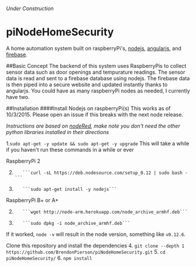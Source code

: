 *Under Construction*

# piNodeHomeSecurity
A home automation system built on raspberryPi's, [nodejs](https://nodejs.org/en/), [angularjs](https://angularjs.org/), and [firebase](https://www.firebase.com/).

##Basic Concept
The backend of this system uses RaspberryPis to collect sensor data such as door openings and tempurature readings.  The sensor data is read and sent to a firebase database using nodejs.
The firebase data is then piped into a secure website and updated instantly thanks to angularjs. You could have as many raspberryPi nodes as needed, I currently have two. 

##Installation
####Install Nodejs on raspberryPi(s)
This works as of 10/3/2015.  Please open an issue if this breaks with the next node release.

*Instructions are based on [nodeRed](http://nodered.org/docs/hardware/raspberrypi.html), make note you don't need the other python libraries installed in their directions*

1.```sudo apt-get -y update && sudo apt-get -y upgrade``` This will take a while if you haven't run these commands in a while or ever

RaspberryPi 2

2.        ```curl -sL https://deb.nodesource.com/setup_0.12 | sudo bash -```
3.        ```sudo apt-get install -y nodejs```

RaspberryPi B+ or A+

2.        ```wget http://node-arm.herokuapp.com/node_archive_armhf.deb```
3.        ```sudo dpkg -i node_archive_armhf.deb```

If it worked, ```node -v``` will result in the node version, something like ```v0.12.6```.

Clone this repository and install the dependencies
4.        ```git clone --depth 1 https://github.com/BrendonPierson/piNodeHomeSecurity.git```
5.        ```cd piNodeHomeSecurity/```
6.        ```npm install```


